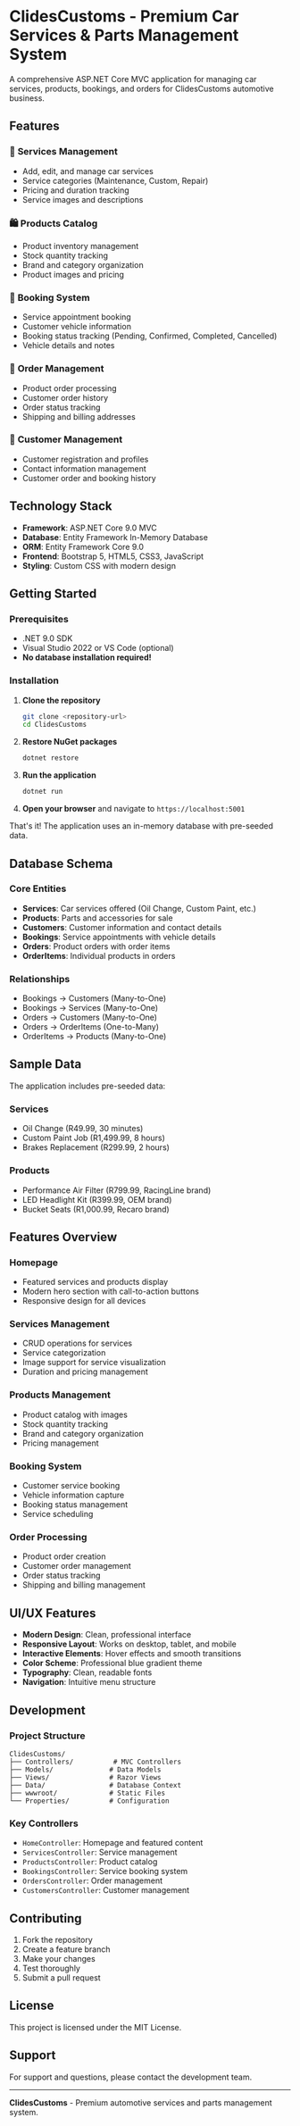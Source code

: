 # ClidesCustoms - Premium Car Services & Parts Management System

A comprehensive ASP.NET Core MVC application for managing car services, products, bookings, and orders for ClidesCustoms automotive business.

## Features

### 🚗 **Services Management**
- Add, edit, and manage car services
- Service categories (Maintenance, Custom, Repair)
- Pricing and duration tracking
- Service images and descriptions

### 🛍️ **Products Catalog**
- Product inventory management
- Stock quantity tracking
- Brand and category organization
- Product images and pricing

### 📅 **Booking System**
- Service appointment booking
- Customer vehicle information
- Booking status tracking (Pending, Confirmed, Completed, Cancelled)
- Vehicle details and notes

### 🛒 **Order Management**
- Product order processing
- Customer order history
- Order status tracking
- Shipping and billing addresses

### 👥 **Customer Management**
- Customer registration and profiles
- Contact information management
- Customer order and booking history

## Technology Stack

- **Framework**: ASP.NET Core 9.0 MVC
- **Database**: Entity Framework In-Memory Database
- **ORM**: Entity Framework Core 9.0
- **Frontend**: Bootstrap 5, HTML5, CSS3, JavaScript
- **Styling**: Custom CSS with modern design

## Getting Started

### Prerequisites

- .NET 9.0 SDK
- Visual Studio 2022 or VS Code (optional)
- **No database installation required!**

### Installation

1. **Clone the repository**
   ```bash
   git clone <repository-url>
   cd ClidesCustoms
   ```

2. **Restore NuGet packages**
   ```bash
   dotnet restore
   ```

3. **Run the application**
   ```bash
   dotnet run
   ```

4. **Open your browser** and navigate to `https://localhost:5001`

That's it! The application uses an in-memory database with pre-seeded data.

## Database Schema

### Core Entities

- **Services**: Car services offered (Oil Change, Custom Paint, etc.)
- **Products**: Parts and accessories for sale
- **Customers**: Customer information and contact details
- **Bookings**: Service appointments with vehicle details
- **Orders**: Product orders with order items
- **OrderItems**: Individual products in orders

### Relationships

- Bookings → Customers (Many-to-One)
- Bookings → Services (Many-to-One)
- Orders → Customers (Many-to-One)
- Orders → OrderItems (One-to-Many)
- OrderItems → Products (Many-to-One)

## Sample Data

The application includes pre-seeded data:

### Services
- Oil Change (R49.99, 30 minutes)
- Custom Paint Job (R1,499.99, 8 hours)
- Brakes Replacement (R299.99, 2 hours)

### Products
- Performance Air Filter (R799.99, RacingLine brand)
- LED Headlight Kit (R399.99, OEM brand)
- Bucket Seats (R1,000.99, Recaro brand)

## Features Overview

### Homepage
- Featured services and products display
- Modern hero section with call-to-action buttons
- Responsive design for all devices

### Services Management
- CRUD operations for services
- Service categorization
- Image support for service visualization
- Duration and pricing management

### Products Management
- Product catalog with images
- Stock quantity tracking
- Brand and category organization
- Pricing management

### Booking System
- Customer service booking
- Vehicle information capture
- Booking status management
- Service scheduling

### Order Processing
- Product order creation
- Customer order management
- Order status tracking
- Shipping and billing management

## UI/UX Features

- **Modern Design**: Clean, professional interface
- **Responsive Layout**: Works on desktop, tablet, and mobile
- **Interactive Elements**: Hover effects and smooth transitions
- **Color Scheme**: Professional blue gradient theme
- **Typography**: Clean, readable fonts
- **Navigation**: Intuitive menu structure

## Development

### Project Structure

```
ClidesCustoms/
├── Controllers/          # MVC Controllers
├── Models/              # Data Models
├── Views/               # Razor Views
├── Data/                # Database Context
├── wwwroot/             # Static Files
└── Properties/          # Configuration
```

### Key Controllers

- `HomeController`: Homepage and featured content
- `ServicesController`: Service management
- `ProductsController`: Product catalog
- `BookingsController`: Service booking system
- `OrdersController`: Order management
- `CustomersController`: Customer management

## Contributing

1. Fork the repository
2. Create a feature branch
3. Make your changes
4. Test thoroughly
5. Submit a pull request

## License

This project is licensed under the MIT License.

## Support

For support and questions, please contact the development team.

---

**ClidesCustoms** - Premium automotive services and parts management system.

